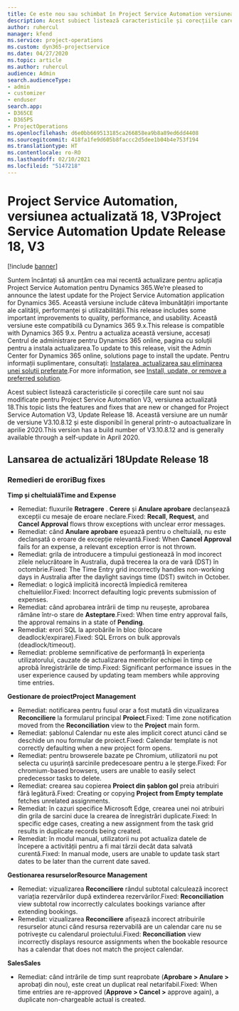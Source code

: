 ```yaml
---
title: Ce este nou sau schimbat în Project Service Automation versiunea actualizată 18, V3
description: Acest subiect listează caracteristicile și corecțiile care sunt disponibile în Project Service Automation V3, versiunea actualizată 18, V3.
author: ruhercul
manager: kfend
ms.service: project-operations
ms.custom: dyn365-projectservice
ms.date: 04/27/2020
ms.topic: article
ms.author: ruhercul
audience: Admin
search.audienceType:
- admin
- customizer
- enduser
search.app:
- D365CE
- D365PS
- ProjectOperations
ms.openlocfilehash: d6e0bb669513185ca266858ea9b8a89ed6dd4408
ms.sourcegitcommit: 418fa1fe9d605b8faccc2d5dee1b04b4e753f194
ms.translationtype: HT
ms.contentlocale: ro-RO
ms.lasthandoff: 02/10/2021
ms.locfileid: "5147218"
---
```

# <a name="project-service-automation-update-release-18-v3"></a><span data-ttu-id="31145-103">Project Service Automation, versiunea actualizată 18, V3</span><span class="sxs-lookup"><span data-stu-id="31145-103">Project Service Automation Update Release 18, V3</span></span>

[!include [banner](../includes/psa-now-project-operations.md)]

<span data-ttu-id="31145-104">Suntem încântați să anunțăm cea mai recentă actualizare pentru aplicația Project Service Automation pentru Dynamics 365.</span><span class="sxs-lookup"><span data-stu-id="31145-104">We’re pleased to announce the latest update for the Project Service Automation application for Dynamics 365.</span></span> <span data-ttu-id="31145-105">Această versiune include câteva îmbunătățiri importante ale calității, performanței și utilizabilității.</span><span class="sxs-lookup"><span data-stu-id="31145-105">This release includes some important improvements to quality, performance, and usability.</span></span> <span data-ttu-id="31145-106">Această versiune este compatibilă cu Dynamics 365 9.x.</span><span class="sxs-lookup"><span data-stu-id="31145-106">This release is compatible with Dynamics 365 9.x.</span></span> <span data-ttu-id="31145-107">Pentru a actualiza această versiune, accesați Centrul de administrare pentru Dynamics 365 online, pagina cu soluții pentru a instala actualizarea.</span><span class="sxs-lookup"><span data-stu-id="31145-107">To update to this release, visit the Admin Center for Dynamics 365 online, solutions page to install the update.</span></span> <span data-ttu-id="31145-108">Pentru informații suplimentare, consultați: [Instalarea, actualizarea sau eliminarea unei soluții preferate](https://docs.microsoft.com/power-platform/admin/install-remove-preferred-solution).</span><span class="sxs-lookup"><span data-stu-id="31145-108">For more information, see [Install, update, or remove a preferred solution](https://docs.microsoft.com/power-platform/admin/install-remove-preferred-solution).</span></span>

<span data-ttu-id="31145-109">Acest subiect listează caracteristicile și corecțiile care sunt noi sau modificate pentru Project Service Automation V3, versiunea actualizată 18.</span><span class="sxs-lookup"><span data-stu-id="31145-109">This topic lists the features and fixes that are new or changed for Project Service Automation V3, Update Release 18.</span></span> <span data-ttu-id="31145-110">Această versiune are un număr de versiune V3.10.8.12 și este disponibil în general printr-o autoactualizare în aprilie 2020.</span><span class="sxs-lookup"><span data-stu-id="31145-110">This version has a build number of V3.10.8.12 and is generally available through a self-update in April 2020.</span></span>

## <a name="update-release-18"></a><span data-ttu-id="31145-111">Lansarea de actualizări 18</span><span class="sxs-lookup"><span data-stu-id="31145-111">Update Release 18</span></span>

### <a name="bug-fixes"></a><span data-ttu-id="31145-112">Remedieri de erori</span><span class="sxs-lookup"><span data-stu-id="31145-112">Bug fixes</span></span>

<span data-ttu-id="31145-113">**Timp și cheltuială**</span><span class="sxs-lookup"><span data-stu-id="31145-113">**Time and Expense**</span></span>

- <span data-ttu-id="31145-114">Remediat: fluxurile **Retragere** . **Cerere** și **Anulare aprobare** declanșează excepții cu mesaje de eroare neclare.</span><span class="sxs-lookup"><span data-stu-id="31145-114">Fixed: **Recall**, **Request**, and **Cancel Approval** flows throw exceptions with unclear error messages.</span></span>
- <span data-ttu-id="31145-115">Remediat: când **Anulare aprobare** eșuează pentru o cheltuială, nu este declanșată o eroare de excepție relevantă.</span><span class="sxs-lookup"><span data-stu-id="31145-115">Fixed: When **Cancel Approval** fails for an expense, a relevant exception error is not thrown.</span></span>
- <span data-ttu-id="31145-116">Remediat: grila de introducere a timpului gestionează în mod incorect zilele nelucrătoare în Australia, după trecerea la ora de vară (DST) în octombrie.</span><span class="sxs-lookup"><span data-stu-id="31145-116">Fixed: The Time Entry grid incorrectly handles non-working days in Australia after the daylight savings time (DST) switch in October.</span></span>
- <span data-ttu-id="31145-117">Remediat: o logică implicită incorectă împiedică remiterea cheltuielilor.</span><span class="sxs-lookup"><span data-stu-id="31145-117">Fixed: Incorrect defaulting logic prevents submission of expenses.</span></span>
- <span data-ttu-id="31145-118">Remediat: când aprobarea intrării de timp nu reușește, aprobarea rămâne într-o stare de **Asteptare**.</span><span class="sxs-lookup"><span data-stu-id="31145-118">Fixed: When time entry approval fails, the approval remains in a state of **Pending**.</span></span>
- <span data-ttu-id="31145-119">Remediat: erori SQL la aprobările în bloc (blocare deadlock/expirare).</span><span class="sxs-lookup"><span data-stu-id="31145-119">Fixed: SQL Errors on bulk approvals (deadlock/timeout).</span></span>
- <span data-ttu-id="31145-120">Remediat: probleme semnificative de performanță în experiența utilizatorului, cauzate de actualizarea membrilor echipei în timp ce aprobă înregistrările de timp.</span><span class="sxs-lookup"><span data-stu-id="31145-120">Fixed: Significant performance issues in the user experience caused by updating team members while approving time entries.</span></span>

<span data-ttu-id="31145-121">**Gestionare de proiect**</span><span class="sxs-lookup"><span data-stu-id="31145-121">**Project Management**</span></span>

- <span data-ttu-id="31145-122">Remediat: notificarea pentru fusul orar a fost mutată din vizualizarea **Reconciliere** la formularul principal **Proiect**.</span><span class="sxs-lookup"><span data-stu-id="31145-122">Fixed: Time zone notification moved from the **Reconciliation** view to the **Project** main form.</span></span>
- <span data-ttu-id="31145-123">Remediat: șablonul Calendar nu este ales implicit corect atunci când se deschide un nou formular de proiect.</span><span class="sxs-lookup"><span data-stu-id="31145-123">Fixed: Calendar template is not correctly defaulting when a new project form opens.</span></span>
- <span data-ttu-id="31145-124">Remediat: pentru browserele bazate pe Chromium, utilizatorii nu pot selecta cu ușurință sarcinile predecesoare pentru a le șterge.</span><span class="sxs-lookup"><span data-stu-id="31145-124">Fixed: For chromium-based browsers, users are unable to easily select predecessor tasks to delete.</span></span>
- <span data-ttu-id="31145-125">Remediat: crearea sau copierea **Proiect din șablon gol** preia atribuiri fără legătură.</span><span class="sxs-lookup"><span data-stu-id="31145-125">Fixed: Creating or copying **Project from Empty template** fetches unrelated assignments.</span></span>
- <span data-ttu-id="31145-126">Remediat: în cazuri specifice Microsoft Edge, crearea unei noi atribuiri din grila de sarcini duce la crearea de înregistrări duplicate.</span><span class="sxs-lookup"><span data-stu-id="31145-126">Fixed: In specific edge cases, creating a new assignment from the task grid results in duplicate records being created.</span></span>
- <span data-ttu-id="31145-127">Remediat: în modul manual, utilizatorii nu pot actualiza datele de începere a activității pentru a fi mai târzii decât data salvată curentă.</span><span class="sxs-lookup"><span data-stu-id="31145-127">Fixed: In manual mode, users are unable to update task start dates to be later than the current date saved.</span></span>

<span data-ttu-id="31145-128">**Gestionarea resurselor**</span><span class="sxs-lookup"><span data-stu-id="31145-128">**Resource Management**</span></span>

- <span data-ttu-id="31145-129">Remediat: vizualizarea **Reconciliere** rândul subtotal calculează incorect variația rezervărilor după extinderea rezervărilor.</span><span class="sxs-lookup"><span data-stu-id="31145-129">Fixed: **Reconciliation** view subtotal row incorrectly calculates bookings variance after extending bookings.</span></span>
- <span data-ttu-id="31145-130">Remediat: vizualizarea **Reconciliere** afișează incorect atribuirile resurselor atunci când resursa rezervabilă are un calendar care nu se potrivește cu calendarul proiectului.</span><span class="sxs-lookup"><span data-stu-id="31145-130">Fixed: **Reconciliation** view incorrectly displays resource assignments when the bookable resource has a calendar that does not match the project calendar.</span></span>

<span data-ttu-id="31145-131">**Sales**</span><span class="sxs-lookup"><span data-stu-id="31145-131">**Sales**</span></span>

- <span data-ttu-id="31145-132">Remediat: când intrările de timp sunt reaprobate (**Aprobare > Anulare >** aprobați din nou), este creat un duplicat real netarifabil.</span><span class="sxs-lookup"><span data-stu-id="31145-132">Fixed: When time entries are re-approved (**Approve > Cancel >** approve again), a duplicate non-chargeable actual is created.</span></span>
